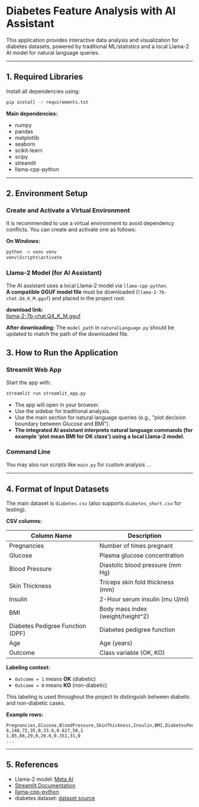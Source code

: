 # Diabetes Feature Analysis with AI Assistant

This application provides interactive data analysis and visualization for diabetes datasets, powered by traditional ML/statistics and a local Llama-2 AI model for natural language queries.

---

## 1. Required Libraries

Install all dependencies using:

```bash
pip install -r requirements.txt
```

**Main dependencies:**
- numpy
- pandas
- matplotlib
- seaborn
- scikit-learn
- scipy
- streamlit
- llama-cpp-python

---

## 2. Environment Setup

### Create and Activate a Virtual Environment

It is recommended to use a virtual environment to avoid dependency conflicts. You can create and activate one as follows:

**On Windows:**
```bash
python -m venv venv
venv\Scripts\activate
```
### Llama-2 Model (for AI Assistant)

The AI assistant uses a local Llama-2 model via `llama-cpp-python`.  
**A compatible GGUF model file** must be downloaded (`llama-2-7b-chat.Q4_K_M.gguf`) and placed in the project root.

**download link:**  
[llama-2-7b-chat.Q4_K_M.gguf](https://huggingface.co/TheBloke/Llama-2-7B-Chat-GGUF)

**After downloading:**
The `model_path` in `naturalLanguage.py` should be updated to match the path of the downloaded file.

## 3. How to Run the Application

### Streamlit Web App

Start the app with:

```bash
streamlit run streamlit_app.py
```

- The app will open in your browser.
- Use the sidebar for traditional analysis.
- Use the main section for natural language queries (e.g., "plot decision boundary between Glucose and BMI").
- **The integrated AI assistant interprets natural language commands (for example 'plot mean BMI for OK class') using a local Llama-2 model.**

### Command Line

You may also run scripts like `main.py` for custom analysis ...

---

## 4. Format of Input Datasets

The main dataset is `diabetes.csv` (also supports `diabetes_short.csv` for testing).

**CSV columns:**

| Column Name                  | Description                        |
|------------------------------|------------------------------------|
| Pregnancies                  | Number of times pregnant           |
| Glucose                      | Plasma glucose concentration       |
| Blood Pressure                | Diastolic blood pressure (mm Hg)   |
| Skin Thickness                | Triceps skin fold thickness (mm)   |
| Insulin                      | 2-Hour serum insulin (mu U/ml)     |
| BMI                          | Body mass index (weight/height^2)  |
| Diabetes Pedigree Function (DPF)     | Diabetes pedigree function         |
| Age                          | Age (years)                        |
| Outcome                      | Class variable (OK, KO)    |

**Labeling context:**
- `Outcome = 1` means **OK** (diabetic)
- `Outcome = 0` means **KO** (non-diabetic)

This labeling is used throughout the project to distinguish between diabetic and non-diabetic cases.

**Example rows:**
```
Pregnancies,Glucose,BloodPressure,SkinThickness,Insulin,BMI,DiabetesPedigreeFunction,Age,Outcome
6,148,72,35,0,33.6,0.627,50,1
1,85,66,29,0,26.6,0.351,31,0
...
```

---

## 5. References

- Llama-2 model: [Meta AI](https://ai.meta.com/resources/models-and-libraries/llama-downloads/)
- [Streamlit Documentation](https://docs.streamlit.io/)
- [llama-cpp-python](https://github.com/abetlen/llama-cpp-python) 
- diabetes dataset: [dataset source](https://www.kaggle.com/datasets/uciml/pima-indians-diabetes-database?resource=download)

